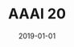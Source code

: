 ---
title: "AAAI 20"
collection: research
type: "Paper"
date: 2019-01-01
research_title: "Zero-shot Ingredient Recognition by Multi-Relational Graph Convolutional Network (AAAI'20)"
authors: "Jingjing Chen, Liangming Pan, Zhipeng Wei, Xiang Wang, Chong-Wah Ngo, Tat-Seng Chua"
image: "/files/research/AAAI20.jpg"
description: "Recognizing ingredients for a given dish image is at the core of automatic dietary assessment, attracting increasing attention from both industry and academia. Nevertheless, the task is challenging due to the difficulty of collecting and labeling sufficient training data. A more practical way of scaling up the recognition is to develop models that are capable of recognizing unseen ingredients. Therefore, in this paper, we target the problem of ingredient recognition with zero training samples. More specifically, we introduce multi-relational GCN (graph convolutional network) that integrates ingredient hierarchy, attribute as well as co-occurrence for zero-shot ingredient recognition. Extensive experiments on both Chinese and Japanese food datasets are performed to demonstrate the superior performance of multi-relational GCN and shed light on zero-shot ingredients recognition. "
paper_link: "/files/publications/AAAI20_Paper.pdf"
slides_lik: ""
---